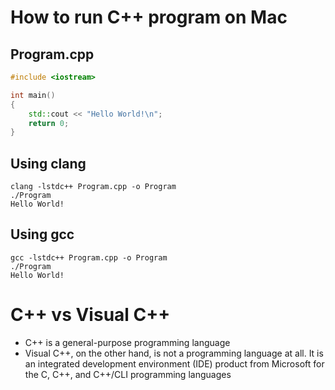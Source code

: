 # How to run C++ program on Mac

## Program.cpp
```cpp
#include <iostream>

int main()
{
    std::cout << "Hello World!\n";
    return 0;
}
```

## Using clang
```
clang -lstdc++ Program.cpp -o Program
./Program
Hello World!
```

## Using gcc
```
gcc -lstdc++ Program.cpp -o Program
./Program
Hello World!
```

# C++ vs Visual C++
* C++ is a general-purpose programming language
* Visual C++, on the other hand, is not a programming language at all. It is an integrated development environment (IDE) product from Microsoft for the C, C++, and C++/CLI programming languages